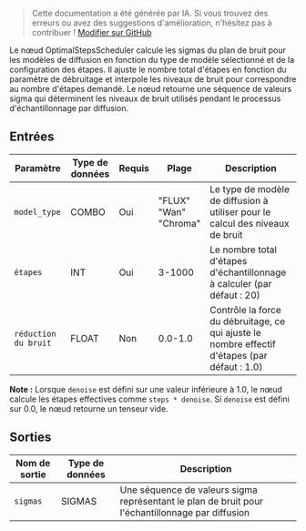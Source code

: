 > Cette documentation a été générée par IA. Si vous trouvez des erreurs ou avez des suggestions d'amélioration, n'hésitez pas à contribuer ! [Modifier sur GitHub](https://github.com/Comfy-Org/embedded-docs/blob/main/comfyui_embedded_docs/docs/OptimalStepsScheduler/fr.md)

Le nœud OptimalStepsScheduler calcule les sigmas du plan de bruit pour les modèles de diffusion en fonction du type de modèle sélectionné et de la configuration des étapes. Il ajuste le nombre total d'étapes en fonction du paramètre de débruitage et interpole les niveaux de bruit pour correspondre au nombre d'étapes demandé. Le nœud retourne une séquence de valeurs sigma qui déterminent les niveaux de bruit utilisés pendant le processus d'échantillonnage par diffusion.

## Entrées

| Paramètre | Type de données | Requis | Plage | Description |
|-----------|-----------|----------|-------|-------------|
| `model_type` | COMBO | Oui | "FLUX"<br>"Wan"<br>"Chroma" | Le type de modèle de diffusion à utiliser pour le calcul des niveaux de bruit |
| `étapes` | INT | Oui | 3-1000 | Le nombre total d'étapes d'échantillonnage à calculer (par défaut : 20) |
| `réduction du bruit` | FLOAT | Non | 0.0-1.0 | Contrôle la force du débruitage, ce qui ajuste le nombre effectif d'étapes (par défaut : 1.0) |

**Note :** Lorsque `denoise` est défini sur une valeur inférieure à 1.0, le nœud calcule les étapes effectives comme `steps * denoise`. Si `denoise` est défini sur 0.0, le nœud retourne un tenseur vide.

## Sorties

| Nom de sortie | Type de données | Description |
|-------------|-----------|-------------|
| `sigmas` | SIGMAS | Une séquence de valeurs sigma représentant le plan de bruit pour l'échantillonnage par diffusion |
